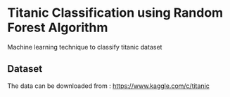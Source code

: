 # Titanic Classification using Random Forest Algorithm
Machine learning technique to classify titanic dataset

## Dataset
The data can be downloaded from :
https://www.kaggle.com/c/titanic
